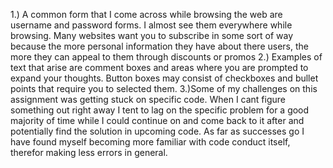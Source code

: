 1.) A common form that I come across while browsing the web are username and password forms. I almost see them everywhere while browsing. Many websites want you to subscribe in some sort of way because the more personal information they have about there users, the more they can appeal to them through discounts or promos
2.) Examples of text that arise are comment boxes and areas where you are prompted to expand your thoughts. Button boxes may consist of checkboxes and bullet points that require you to selected them.
3.)Some of my challenges on this assignment was getting stuck on specific code. When I cant figure something out right away I tent to lag on the specific problem for a good majority of time while I could continue on and come back to it after and potentially find the solution in upcoming code. As far as successes go I have found myself becoming more familiar with code conduct itself, therefor making less errors in general.
